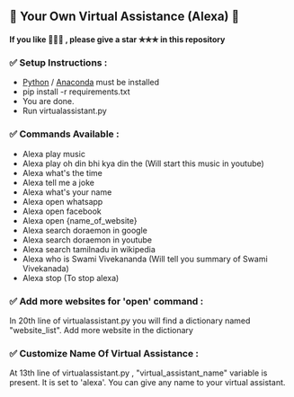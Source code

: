 <h2>💠 Your Own Virtual Assistance (Alexa) 💠</h2>
<h4>If you like 💚💚💚 , please give a star ✯✯✯ in this repository</h4>
<h3>✅ Setup Instructions : </h3>
<ul>
<li><a href="https://www.python.org/downloads/" target="_blank">Python</a> / <a href="https://www.anaconda.com/products/individual" target="_blank">Anaconda</a> must be installed</li>
<li>pip install -r requirements.txt</li>
<li>You are done.</li>
<li>Run virtualassistant.py</li>
</ul>

<h3>✅ Commands Available : </h3>
<ul>
<li>Alexa play music</li>
<li>Alexa play oh din bhi kya din the (Will start this music in youtube)</li>
<li>Alexa what's the time</li>
<li>Alexa tell me a joke</li>
<li>Alexa what's your name</li>
<li>Alexa open whatsapp</li>
<li>Alexa open facebook</li>
<li>Alexa open {name_of_website}</li>
<li>Alexa search doraemon in google</li>
<li>Alexa search doraemon in youtube</li>
<li>Alexa search tamilnadu in wikipedia</li>
<li>Alexa who is Swami Vivekananda (Will tell you summary of Swami Vivekanada)</li>
<li>Alexa stop (To stop alexa)</li>
</ul>

<h3>✅ Add more websites for 'open' command :</h3>
<p>In 20th line of virtualassistant.py you will find a dictionary named "website_list". Add more website in the dictionary</p>

<h3>✅ Customize Name Of Virtual Assistance :</h3>
<p>At 13th line of virtualassistant.py , "virtual_assistant_name" variable is present. It is set to 'alexa'. You can give any name to your virtual assistant.</p>
